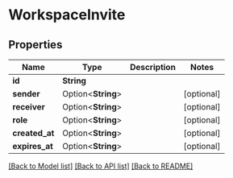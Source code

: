 # WorkspaceInvite

## Properties

Name | Type | Description | Notes
------------ | ------------- | ------------- | -------------
**id** | **String** |  | 
**sender** | Option<**String**> |  | [optional]
**receiver** | Option<**String**> |  | [optional]
**role** | Option<**String**> |  | [optional]
**created_at** | Option<**String**> |  | [optional]
**expires_at** | Option<**String**> |  | [optional]

[[Back to Model list]](../README.md#documentation-for-models) [[Back to API list]](../README.md#documentation-for-api-endpoints) [[Back to README]](../README.md)


